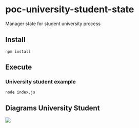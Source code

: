 # poc-university-student-state

Manager state for student university process

## Install

````npm install ````

## Execute

### University student example

````node index.js ````

## Diagrams University Student

![](https://g.gravizo.com/svg?%20%20digraph%20fsm%20%7B%20%20%20%22Inscrito%22;%20%20%20%22Postulante%22;%20%20%20%22Matriculado%22;%20%20%20%22Habilitado%22;%20%20%20%22Egresado%22;%20%20%20%22Titulado%22;%20%20%20%22Ex-Alumno%22;%20%20%20%22Inscrito%22%20-%3E%20%22Postulante%22%20%5B%20label=%22%20Postular%20%22%20%5D;%20%20%20%22Postulante%22%20-%3E%20%22Matriculado%22%20%5B%20label=%22%20Matricular%20%22%20%5D;%20%20%20%22Matriculado%22%20-%3E%20%22Habilitado%22%20%5B%20label=%22%20Habilitar%20%22%20%5D;%20%20%20%22Habilitado%22%20-%3E%20%22Matriculado%22%20%5B%20label=%22%20Deshabilitar%20%22%20%5D;%20%20%20%22Matriculado%22%20-%3E%20%22Postulante%22%20%5B%20label=%22%20Desmatricular%20%22%20%5D;%20%20%20%22Habilitado%22%20-%3E%20%22Egresado%22%20%5B%20label=%22%20Egresar%20%22%20%5D;%20%20%20%22Egresado%22%20-%3E%20%22Postulante%22%20%5B%20label=%22%20Continuidad%20%22%20%5D;%20%20%20%22Egresado%22%20-%3E%20%22Titulado%22%20%5B%20label=%22%20Titular%20%22%20%5D;%20%20%20%22Titulado%22%20-%3E%20%22Ex-Alumno%22%20%5B%20label=%22%20Archivar%20%22%20%5D;%20%7D%20%27)